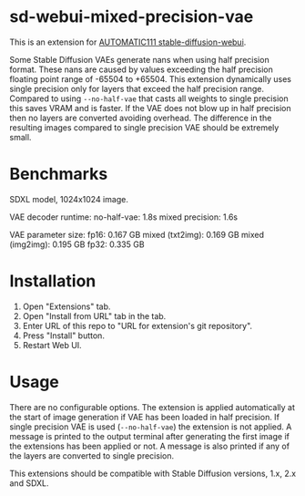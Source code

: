 # sd-webui-mixed-precision-vae

This is an extension for [AUTOMATIC111
stable-diffusion-webui](https://github.com/AUTOMATIC1111/stable-diffusion-webui).

Some Stable Diffusion VAEs generate nans when using half precision format. These
nans are caused by values exceeding the half precision floating point range of
-65504 to +65504. This extension dynamically uses single precision only for
layers that exceed the half precision range. Compared to using `--no-half-vae`
that casts all weights to single precision this saves VRAM and is faster. If the
VAE does not blow up in half precision then no layers are converted avoiding
overhead. The difference in the resulting images compared to single precision
VAE should be extremely small.

# Benchmarks

SDXL model, 1024x1024 image.

VAE decoder runtime:
no-half-vae: 1.8s
mixed precision: 1.6s

VAE parameter size:
fp16: 0.167 GB
mixed (txt2img): 0.169 GB
mixed (img2img): 0.195 GB
fp32: 0.335 GB

# Installation

1. Open "Extensions" tab.
2. Open "Install from URL" tab in the tab.
3. Enter URL of this repo to "URL for extension's git repository".
4. Press "Install" button.
5. Restart Web UI.

# Usage

There are no configurable options. The extension is applied automatically at the
start of image generation if VAE has been loaded in half precision. If single
precision VAE is used (`--no-half-vae`) the extension is not applied. A message
is printed to the output terminal after generating the first image if the
extensions has been applied or not. A message is also printed if any of the
layers are converted to single precision.

This extensions should be compatible with Stable Diffusion versions, 1.x, 2.x
and SDXL.

